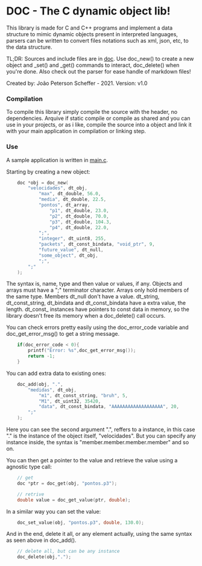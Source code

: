 # DOC - The C dynamic object lib!

This library is made for C and C++ programs and implement a data structure to mimic dynamic objects
present in interpreted languages, parsers can be written to convert files notations such as xml, json, etc, to
the data structure.

TL;DR: Sources and include files are in [doc](./doc). Use doc_new() to create a new object and _set() and _get() commands
to interact, doc_delete() when you're done. Also check out the parser for ease handle of markdown files!

Created by: João Peterson Scheffer - 2021.
Version: v1.0

### Compilation

To compile this library simply compile the source with the header, no dependencies.
Arquive if static compile or compile as shared and you can use in your projects, or as i like, compile the source into a object
and link it with your main application in compilation or linking step.

### Use

A sample application is written in [main.c](./main.c).

Starting by creating a new object:

```c    
    doc *obj = doc_new(
        "velocidades", dt_obj,
            "max", dt_double, 56.0,
            "media", dt_double, 22.5,
            "pontos", dt_array,
                "p1", dt_double, 23.0,        
                "p2", dt_double, 70.0,        
                "p3", dt_double, 104.3,        
                "p4", dt_double, 22.0,
            ";",
            "integer", dt_uint8, 255,
            "packets", dt_const_bindata, "void_ptr", 9,
            "future_value", dt_null,
            "some_object", dt_obj,
            ";",
        ";"
    ); 
```

The syntax is, name, type and then value or values, if any. Objects and arrays must have a ";" terminator character.
Arrays only hold members of the same type. Members dt_null don't have a value. dt_string, dt_const_string, dt_bindata and
dt_const_bindata have a extra value, the length. dt_const_ instances have pointers to const data in memory, so the library
doesn't free its memory when a doc_delete() call occurs. 

You can check errors pretty easily using the doc_error_code variable and doc_get_error_msg() to get a string message.

```c
    if(doc_error_code < 0){
        printf("Error: %s",doc_get_error_msg());
        return -1;
    }
```
You can add extra data to existing ones:

```c
    doc_add(obj, ".", 
        "medidas", dt_obj,
            "m1", dt_const_string, "bruh", 5,
            "M1", dt_uint32, 35420,
            "data", dt_const_bindata, "AAAAAAAAAAAAAAAAAAA", 20, 
        ";"
    );
```
Here you can see the second argument ".", reffers to a instance, in this case "." is the instance of the object itself, "velocidades". But you can specify any instance inside, the syntax is "member.member.member.member" and so on. 

You can then get a pointer to the value and retrieve the value using a agnostic type call:

```c
    // get
    doc *ptr = doc_get(obj, "pontos.p3");

    // retrive
    double value = doc_get_value(ptr, double); 
```

In a similar way you can set the value:

```c
    doc_set_value(obj, "pontos.p3", double, 130.0);
```

And in the end, delete it all, or any element actually, using the same syntax as seen above in doc_add().

```c
    // delete all, but can be any instance
    doc_delete(obj,".");
```


